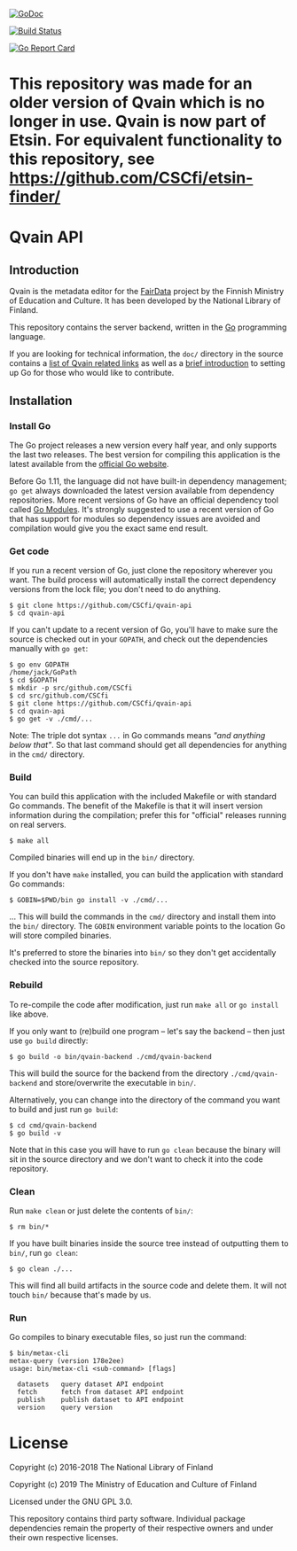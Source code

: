 [![GoDoc](https://godoc.org/github.com/CSCfi/qvain-api?status.svg)](https://godoc.org/github.com/CSCfi/qvain-api)

[![Build Status](https://travis-ci.org/CSCfi/qvain-api.svg?branch=next)](https://travis-ci.org/CSCfi/qvain-api)

[![Go Report Card](https://goreportcard.com/badge/github.com/CSCfi/qvain-api)](https://goreportcard.com/report/github.com/CSCfi/qvain-api)

# This repository was made for an older version of Qvain which is no longer in use. Qvain is now part of Etsin. For equivalent functionality to this repository, see https://github.com/CSCfi/etsin-finder/

# Qvain API

## Introduction

Qvain is the metadata editor for the [FairData](https://fairdata.fi/) project by the Finnish Ministry of Education and Culture. It has been developed by the National Library of Finland.

This repository contains the server backend, written in the [Go](https://golang.org/) programming language.

If you are looking for technical information, the `doc/` directory in the source contains a [list of Qvain related links](doc/links.md) as well as a [brief introduction](doc/using_go.md) to setting up Go for those who would like to contribute.

## Installation

### Install Go

The Go project releases a new version every half year, and only supports the last two releases. The best version for compiling this application is the latest available from the [official Go website](https://golang.org/).

Before Go 1.11, the language did not have built-in dependency management; `go get` always downloaded the latest version available from dependency repositories. More recent versions of Go have an official dependency tool called [Go Modules](https://github.com/golang/go/wiki/Modules). It's strongly suggested to use a recent version of Go that has support for modules so dependency issues are avoided and compilation would give you the exact same end result.


### Get code

If you run a recent version of Go, just clone the repository wherever you want. The build process will automatically install the correct dependency versions from the lock file; you don't need to do anything.

```shell
$ git clone https://github.com/CSCfi/qvain-api
$ cd qvain-api
```

If you can't update to a recent version of Go, you'll have to make sure the source is checked out in your `GOPATH`, and check out the dependencies manually with `go get`:

```shell
$ go env GOPATH
/home/jack/GoPath
$ cd $GOPATH
$ mkdir -p src/github.com/CSCfi
$ cd src/github.com/CSCfi
$ git clone https://github.com/CSCfi/qvain-api
$ cd qvain-api
$ go get -v ./cmd/...
```

Note: The triple dot syntax `...` in Go commands means _"and anything below that"_. So that last command should get all dependencies for anything in the `cmd/` directory.

### Build

You can build this application with the included Makefile or with standard Go commands. The benefit of the Makefile is that it will insert version information during the compilation; prefer this for "official" releases running on real servers.

```shell
$ make all
```

Compiled binaries will end up in the `bin/` directory.


If you don't have `make` installed, you can build the application with standard Go commands:

```shell
$ GOBIN=$PWD/bin go install -v ./cmd/...
```

... This will build the commands in the `cmd/` directory and install them into the `bin/` directory. The `GOBIN` environment variable points to the location Go will store compiled binaries.

It's preferred to store the binaries into `bin/` so they don't get accidentally checked into the source repository.


### Rebuild

To re-compile the code after modification, just run `make all` or `go install` like above.

If you only want to (re)build one program – let's say the backend – then just use `go build` directly:

```shell
$ go build -o bin/qvain-backend ./cmd/qvain-backend
```

This will build the source for the backend from the directory `./cmd/qvain-backend` and store/overwrite the executable in `bin/`.

Alternatively, you can change into the directory of the command you want to build and just run `go build`:

```shell
$ cd cmd/qvain-backend
$ go build -v
```

Note that in this case you will have to run `go clean` because the binary will sit in the source directory and we don't want to check it into the code repository.

### Clean

Run `make clean` or just delete the contents of `bin/`:

```shell
$ rm bin/*
```

If you have built binaries inside the source tree instead of outputting them to `bin/`, run `go clean`:

```shell
$ go clean ./...
```

This will find all build artifacts in the source code and delete them. It will not touch `bin/` because that's made by us.

### Run

Go compiles to binary executable files, so just run the command:

```shell
$ bin/metax-cli
metax-query (version 178e2ee)
usage: bin/metax-cli <sub-command> [flags]

  datasets   query dataset API endpoint
  fetch      fetch from dataset API endpoint
  publish    publish dataset to API endpoint
  version    query version

```

# License

Copyright (c) 2016-2018 The National Library of Finland

Copyright (c) 2019 The Ministry of Education and Culture of Finland

Licensed under the GNU GPL 3.0.

This repository contains third party software.
Individual package dependencies remain the property of their respective owners and under their own respective licenses.

